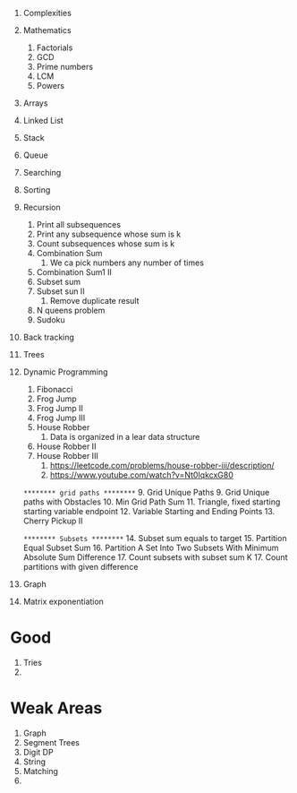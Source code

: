 

1. Complexities
2. Mathematics
   1. Factorials
   2. GCD
   3. Prime numbers
   4. LCM
   5. Powers
3. Arrays
4. Linked List
5. Stack
6. Queue
7. Searching
8. Sorting
9. Recursion
   1. Print all subsequences
   2. Print any subsequence whose sum is k
   3. Count subsequences whose sum is k
   4. Combination Sum
      1. We ca pick numbers any number of times
   5. Combination Sum1 II
   6. Subset sum
   7. Subset sun II
      1. Remove duplicate result
   8. N queens problem
   9. Sudoku
10. Back tracking
11. Trees
12. Dynamic Programming
    1. Fibonacci
    2. Frog Jump
    3. Frog Jump II
    4. Frog Jump III
    5. House Robber
       1. Data is organized in a lear data structure
    6. House Robber II
    7. House Robber III
       1. https://leetcode.com/problems/house-robber-iii/description/
       2. https://www.youtube.com/watch?v=Nt0IqkcxG80
    
    ```******** grid paths ********```
    9. Grid Unique Paths
    9. Grid Unique paths with Obstacles
    10. Min Grid Path Sum
    11. Triangle, fixed starting starting variable endpoint
    12. Variable Starting and Ending Points
    13. Cherry Pickup II

    ```******** Subsets ********```
    14. Subset sum equals to target
    15. Partition Equal Subset Sum
    16. Partition A Set Into Two Subsets With Minimum Absolute Sum Difference
    17. Count subsets with subset sum K
    17. Count partitions with given difference
13. Graph
14. Matrix exponentiation

# Good

1. Tries
2. 

# Weak Areas

1. Graph
2. Segment Trees
3. Digit DP
4. String
5. Matching
6. 